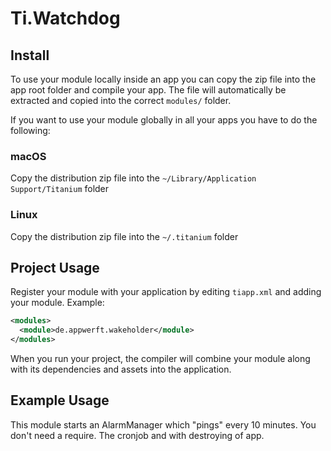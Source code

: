 # Ti.Watchdog


## Install

To use your module locally inside an app you can copy the zip file into the app root folder and compile your app.
The file will automatically be extracted and copied into the correct `modules/` folder.

If you want to use your module globally in all your apps you have to do the following:

### macOS

Copy the distribution zip file into the `~/Library/Application Support/Titanium` folder

### Linux

Copy the distribution zip file into the `~/.titanium` folder


## Project Usage

Register your module with your application by editing `tiapp.xml` and adding your module.
Example:

```xml
<modules>
  <module>de.appwerft.wakeholder</module>
</modules>
```

When you run your project, the compiler will combine your module along with its dependencies
and assets into the application.

## Example Usage

This module starts an AlarmManager which "pings" every 10 minutes. You don't need a require. The cronjob and with destroying of app. 